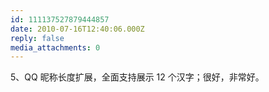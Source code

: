```yaml
---
id: 111137527879444857
date: 2010-07-16T12:40:06.000Z
reply: false
media_attachments: 0
---
```


5、QQ 昵称长度扩展，全面支持展示 12 个汉字；很好，非常好。

